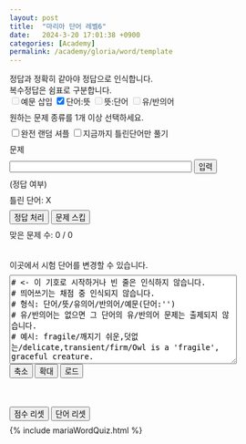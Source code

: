 ```yaml
---
layout: post
title:  "마리아 단어 레벨6"
date:   2024-3-20 17:01:38 +0900
categories: [Academy]
permalink: /academy/gloria/word/template
---
```

<head>
<meta name="viewport" content="width=device-width*0.9, initial-scale=1.0">
<style>
  p { margin: 8px 0px 8px 0px; }
</style>
</head>

정답과 정확히 같아야 정답으로 인식합니다. <br>
복수정답은 쉼표로 구분합니다. <br>
<input type='checkbox' name='questionType' value='example' disabled>예문 삽입
<input type='checkbox' name='questionType' value='toKorean' checked>단어:뜻
<input type='checkbox' name='questionType' value='toEnglish' disabled>뜻:단어
<input type='checkbox' name='questionType' value='synonym' disabled>유/반의어
<p id="checkboxError">원하는 문제 종류를 1개 이상 선택하세요.</p>
<input type='checkbox' id="completeRandom" name='completeRandom' onClick="shuffleQuestion()">완전 랜덤 셔플
<input type='checkbox' id="onlyWrongMode" name='onlyWrongMode' onClick="wrongModeCheck()">지금까지 틀린단어만 풀기
<br>

<div> 
  <p id="questionText">문제</p>
  <input id="answerInput" type="text" style="width: 320px; font-size: 16px; height: 20px" placeholder=""> <button onclick="textEntered()">입력</button>
  <p id="grading">(정답 여부)</p> 
  <p id="wrongList">틀린 단어: X</p>
  <button onclick="forceCorrect()">정답 처리</button> <button onclick="skipQuestion()">문제 스킵</button>
  <p id="stats">맞은 문제 수: 0 / 0</p> 
  <p id="addMessage"> </p>
</div>

<br>

<div>
  <p>이곳에서 시험 단어를 변경할 수 있습니다. </p> <p id="listLoaded"></p>
<textarea id="wordList" cols="47" rows="10" placeholder="단어 목록">
# <- 이 기호로 시작하거나 빈 줄은 인식하지 않습니다.
# 띄어쓰기는 채점 중 인식되지 않습니다.
# 형식: 단어/뜻/유의어/반의어/예문(단어:'')
# 유/반의어는 없으면 그 단어의 유/반의어 문제는 출제되지 않습니다.
# 예시: fragile/깨지기 쉬운,덧없는/delicate,transient/firm/Owl is a 'fragile', graceful creature.

chaos/혼돈, 무질서///
sake/동기, 이유///
garment/의류, 옷///
sanctuary/신성한 장소, 피난처///
paradox/역설///
spectator/구경꾼, 관객///
propaganda/선전///
tremor/떨림 , 전율///
corpse/(사람의)시체///
vacuum/진공,진공상태 진공청소기로 청소하다///
abnormal/비정상적인, 이상한///
apprehension(2)/이해 , 불안///
filthy/불결한 , 더러운///
thesis/논제, 논문///
implicit/암시적인, 함축적인///
profound/조예가 깊은, 깊은///
intimate/친밀한, 개인적인///
secondary/제2위의, 부차적인///
magnificent/장대한, 훌륭한///
bleak/(전망 등이)어두운, 황량한///
obese/비만의///
adequate/적당한, 충분한///
affirm(2)/단언하다, 긍정하다///
slaughter/도살하다, 학살하다. 도살, 학살///
amend/개정하다, 개선하다///
surpass/능가하다, (한계를)넘다///
avail/도움이 되다. 쓸모가 있다. 이익,효용///
teem/충만하다, 가득 차다///
confide/털어놓다, 신용하다///
wander/헤매다///
deprive/빼앗다,박탈하다///
abound/풍부하다 , 많다///
dismay/당황케 하다,낙담시키다. 당황,실망///
accelerate/가속하다///
plead/간청(탄원)하다///
immerse(2)/담그다,몰두시키다///
excavate/파다. 발굴하다///
withstand/견디다, 버티다///
halt/정지시키다. 정지,멈춤///
classify/분류하다///
modify/변경하다 . 수정하다///
fluctuate/변동하다///
drift/표류하다. 표류 , 흐름///
coincide/동시에 일어나다 , 일치하다///
rebel/반항하다. 반역자,저항자///
degrade/지위를 낮추다, 강등시키다///
restrain/억제(제지)하다///
elevate/올리다, 향상시키다///
roam/배회하다///
confront/직면하다///
timber/목재///
agenda/의제,일정///
glaze/유약,광택. 유약을 바르다, 광택(윤)이나다///
throb/고동, 진동, 고동치다///
compass/나침반, 컴퍼스, 일주하다,둘러싸다///
cowardice/겁, 비겁///
casualty/사상자, 피해자///
accord/일치,조화,협정 , 일치(조화)하다///
realm(3)/왕국, 범위, 영역///
norm/기준,표준///
tyrant/폭군///
vain/헛된, 허영심이 강한///
outburst/폭발,분출///
eloquent/설득력 있는 , 웅변의///
recruit/신병,신참자,모집신고 , 모집하다///
mischievous/해를 끼치는 , 장난이 심한///
dilemma/딜레마,진퇴양난///
impending/임박한 , 절박한///
pat/가볍게 두드림 , 가볍게 두드리다///
grind/갈다 , 빻다///
scope(2)/범위, 영역 , 자세히 보다///
shuffle/질질 끌며 걷다///
laborious/힘든 , 고된///
hurl/세게 던지다 , 퍼붓다///
partial/부분적이, 불공평한, 불안전한///
nourish/영양분을 주다 , 기르다///
prehistoric/선사의,옛날의///
flee/달아나다 , 도망치다///
extraterrestrial/지구 밖의, 외계인///
replicate/모사하다 , 복제하다///
implore/간청하다///
tumble/넘어지다 , 구르다///
entangle/얽히게 되다 . 말려들다///
assess/평가하다///
depict/묘사하다 , 표현하다///
sneer/비웃다, 빈정대다///
encounter/만나다, 직면하다///
penetrate/관통하다///
grin/방긋 웃다,(고통 등으로)이를 드러내다 , 싱긋 웃음///
deplore(2)/비탄(한탄)하다 , 비난하다///
fling/내던지다///
banish/추방시키다///
exert/(능력,힘 등을)쓰다, 발휘하다///
deduct/빼다, 공제하다///
oversee/감시(감독)하다///
accumulate/쌓다, 모으다///
inquire/묻다, 조사하다///
boost/밀어 올리다, 증대시키다 , 밀어올림,상승///
impair/손상시키다///
tailor/(목적,용도에)맞추다, 재단사,재봉사///
shortcoming/결점,단점///
tissue(2)/조직, (얇은)직물///
merchandise/(집합적)상품, 매매하다, 거래하다///
aviation/비행(술), 항공(술)///
creed/신조,신념///
altitude/고도, 높이///
juvenile/청소년, 어린이///
utensil/가구, 도구///
conjunction(2)/결합, 연결, 접속사///
sermon/설교, 교육///
ratio/비, 비율///
draft/초안, 밑그림,초안의///
vocal/목소리의, 음성의///
slump/슬럼프, 폭락, 떨어지다, 폭락하다///
concise/간결한, 간명한///
transparent(2)/투명한, 명백한///
vigorous/원기 왕성한, 힘찬 ,강력한///
sufficient/충분한, 적당한///
gross/전체의, 총계의///
ruthless/무정한,무자비한///
reckless/무모한, 부주의한///
sturdy/견고한, 튼튼한///
tacit/무언의, 조용한///
tranquil/조용한, 평온한///
authentic/진짜의, 믿을만한///
customary/관습의, 습관적인///
foremost(2)/맨 앞의, 주요한, 맨 먼저///
animate/생기 있게 하다, 생명이 있는///
crude/가공하지 않은, 조잡한///
deform(2)/변형시키다, 불구로 만들다///
absurd/불합리한, 어리석은///
precede/앞서다, 우선하다///
eerie/무시무시한, 섬뜩한///
exclaim/외치다, 감탄하다///
mutate/변화하다, 돌연변이하다///
beam/밝게 미소짓다, 빛을 발하다, 광선,빛///
attain/달성하다, 이르다///
graze/풀을 뜯어먹다///
override(2)/우위에 서다, 결정권을 갖다, 무효화하다///
discern/식별하다, 인식하다///
advocate/옹호하다, 지지하다, 옹호자, 변호사///
assail/습격하다, 비난하다///
uphold/지지하다, 떠받치다///
minimize/최저(최소)화하다, 경시하다///
swell/부풀다, 증가하다, 팽창, 증가///
glide/미끄러지다,활주하다///
scribble/휘갈겨 쓰다///
paralyze/마비시키다, 무능(무력)하게 만들다///
testify/증명하다, 증언하다///
shiver/떨다, 흔들거리다, 떨림, 전율///
alley/골목, 오솔길///
venue/모임장소, 행위(사건)의 현장, 재판지///
shed/오두막, 헛간///
margin(3)/여백, 가장자리, (득표 등의)차, 이문///
epilogue/에필로그, 후기///
feedback/반응, 피드백///
aristocracy/귀족, 명문///
rear/뒤, 후방, 뒤쪽의, 후방의///
toxic/독성의, 유독한///
textile/직물///
proficient/능숙한, 숙달한///
exploit(2)/영웅적 행위, 위업, 개발하다, 이용하다///
dormant/휴면중인, 잠자는///
avalanche/(눈,산)사태, 쇄도///
upright/직립한, 정직한///
puberty/사춘기, 청춘기///
unanimous/만장일치의, 합의의///
petition/청원, 탄원(서), 청원하다, 탄원하다///
optimal/최선의, 최적의///
filter/여과기, 거르다, 여과하다///
righteous/옳은, 정직한///
accustomed/익숙해진///
pathetic/측은한, 불쌍한///
intelligible/이해할 수 있는, 명료한///
prone(2)/경향이 있는, 엎드린///
plausible/그럴듯한, 정말 같은///
conceal/숨기다///
foretell/예고(예언)하다///
revere/숭배하다, 경외하다///
stir/섞다, 움직이다, 움직임, 동요///
seize(2)/꽉 잡다, 이해하다///
astound/깜짝 놀라게 하다///
formulate/공식화하다, 체계화 하다///
suck/빨다, 흡수하다///
infuse/불어넣다, 고취하다///
mislead/오도하다, 속이다///
compile(2)/편집하다, 수집하다///
obsess/사로잡다, 괴롭히다///
contend/싸우다, 겨루다///
mount/오르다///
empower/권한(권능)을 부여하다///
terminate/끝내다, 종결시키다///
secrete/분비하다///
enrage/격분하게 하다///
combat/싸우다, 투쟁하다, 전투, 투쟁///
decrease/감소하다, 줄다, 감소, 감퇴///
fuss/야단 법석하다, 불평하다, 야단법석,소동///
glare/노려보다, 눈부시게 빛나다, 노려봄,섬광///
recess/휴정(휴교,휴회)하다, 휴식, 휴지///
paste/붙이다, 풀, 밀가루 반죽///
tablet/정제, 알약///
kinship/혈족 관계///
fatigue/피로, 피곤, 지치게 하다///
affectation/체하기, 뽐냄///
fraud/사기, 기만, 사기꾼///
turmoil/소란, 소동///
heredity/유전, 상속///
apparatus/[한 벌의]기구, 장치///
rally/대회,집회, 다시 모으다, 규합하다///
excerpt/발췌록, 인용구///
blunder/큰 실수///
metropolis/중심도시///
precaution/조심, 예방조치///
slope/기울기, 비탈, 경사지다///
fraction/일부, 조금///
supreme/최고의, 최대의///
abundant/풍부한, 많은///
compelling(2)/강제적인, 위압적인, 마음을 끄는///
rampant/유행하는, 만연하는///
fuzzy/불분명한, 모호한///
feasible/실현 가능한///
frigid/몹시 추운, 냉랭한///
tame/길든///
vulnerable/상처[공격]받기 쉬운, 취약한///
conscientious/세심한, 양심적인///
render(2)/~이 되게 하다, 주다///
explicit/명백한, 명확한, 노골적인///
seal/날인하다, 봉하다, 인장///
trifling/사소한, 하찮은///
clarify/명백히 하다///
trim/말쑥한, 잘 정돈된, 정돈하다, 치다///
perplex/당황케 하다, 혼란케 하다///
lessen/줄이다, 감소하게 하다///
recede/물러나다, 철회하다///
thrive/번영(번성)하다///
thrust/밀어내다///
dispatch/급파하다, 발송하다, 급파, 발송///
retain/보유하다, 간직하다///
ponder/숙고하다///
dissent/의견을 달리하다, 불찬성, 이의///
relay/중계하다///
polish/닦다, 윤을 내다, 광택제///
scatter/흩뿌리다///
concur/동의하다, 일치하다///
interpret/해석하다, 설명하다///
deteriorate/악화시키다, 저하시키다///
prescribe/규정하다, 처방하다///
steer/키를 잡다, 이끌다///
amid/~의 사이에,~의 한복판에///
crawl(2)/기어가다, 서행///
criterion/기준, 표준///
core/핵심, 중요부분, 속///
peep/엿보기, 훔쳐보기, 엿보다, 훔쳐보다///
morale(2)/의욕, 사기, 도덕///
proportion/비율, 균형, 넓이///
installment/분할분, 월부///
drawback/장애, 약점///
conspiracy/음모, 공모///
antibiotic/항생물질, 항생[작용]의///
delinquency/직무태만, 불법행위///
foe/적, 원수///
temperament/성질, 기질///
trait/특성, 특징///
intermediate/중간의, 중급의///
preoccupied/몰두한, 선취된///
immune/면역(성)의///
utter/완전한, 철저한///
untimely/때 아닌, 시기 상조의///
magnetic(2)/자석의, 매력이 있는///
shield/방패로 막다, 보호하다 , 방패, 보호물///
ambiguous/애매한, 확실치 않은///
transmit/(물건 등을)보내다, 전하다///
attribute(2)/~의 탓으로 하다, 속성, 특성///
mumble/중얼거리다 , 중얼거림///
intimidate/겁주다, 협박하다///
stagnate/침제[정체]하다, 흐르지 않다, 썩다///
undertake(2)/떠밀다, 책임을 지다, 착수하다///
suffocate/숨을 막다, 질식시키다///
ascertain/확인하다, 알아내다///
avenge/복수를 하다///
incite/자극하다, 격려하다///
withdraw/그만두다, 철회하다, 철수하다///
equip/설치하다, 갖추다///
strive/애쓰다, 노력하다, 싸우다///
soar/솟다, 날아오르다///
snatch/낚아채다, 움켜잡다, 잡아채기, 조각,단편///
toss/[가볍게]던지다///
urge/재촉하다, 격려하다, 강요하다, 몰아댐, 충동///
intrude/침입하다, 참견하다, 방해하다///
groan/신음하다, 투덜대다, 신음소리///
convey/나르다, 운송하다///
litter/쓰레기를 버리다 , 쓰레기, 잡동사니///
outlive/보다 더 오래 살다///
stray/길을 잃다, 방황하다, 길 잃은 , 헤매는///
segregate/분리하다, 차별하다///
enrich/풍부하게 하다, (가치 등을)높이다///
mediate/조정[중재]하다, 화해시키다///
merge/합병하다///
escort/호위하다, 동행하다, 호위, 호위병///
namely/즉, 다시 말하면///
excursion/짧은 여행, 소풍///
advent/(중요한 시다,사건 등의)도래, 출현///
compliment/찬사, 칭찬, 찬사를 말하다, 칭찬하다///
peasant/소작인///
duplicate/복제, 사본, 복사하다///
mob(2)/군중, 폭도, 무리, 떼지어 모이다///
blaze/불길, 화재, 강한 빛///
monarch/군주///
doom/명망, 비운, 운명 짓다, ~할 운명이다///
utmost/최대한, 극한, 최대의, 극대의///
stunt/묘기, 곡예///
intuition/직관///
zeal/열의, 열정///
coverage/(신문,방송의)보도, (보험의)보상///
outskirts/변두리, 교외///
assault/습격, 맹공격, 습격하다///
perseverance/인내(력), 참을성///
eligible/적격의, 적당한///
salvation/구제자, 구조, 구원///
numb/감각을 잃은, 마비된, 마비시키다///
tactic/전략, 전술///
rigorous/엄격한, 혹독한///
shrewd/약삭빠른, 빈틈없는 , 영리한///
weary/지친, 피곤한, 지루한///
stingy/인색한///
cunning/교활한, 간사한///
divine/신의, 신성한///
engender/일으키다, 낳다, 야기시키다///
predominant/우세한, 두드러진///
circulate/순환하다, 돌다, 유포시키다///
atomic/원자의, 원자력의, 원자폭탄의///
torture/고문하다, 고문///
spank/찰싹 때리다///
cling/달라붙다, 매달리다///
sip/조금씩 마시다, 홀짝거리다, 한 모금,홀짝거림///
divert/전환하다, (주먹 등을)돌리다///
vanish/사라지다///
arouse/깨우다, 자극하다///
invert/뒤집다, 반대로 하다///
initiate/시작하다///
dispel/쫓아버리다, 흩어지게 하다///
seduce/부추기다, 유혹하다///
choke/질식시키다///
assent/동의하다, 동의, 찬성///
exile/추방하다, 국외추방, 망명(자)///
spur/박차를 가하다, 자극하다///
kidnap/유괴하다, 납치하다///
prolong/연장하다, 늘이다///
capture(2)/붙잡다, 획득하다, 점령하다, 포획(물), 포로///
imprint/인상 지우다, (마음에)새기다, 자국 , 인상///
aliment/(가볍거나 만성적인)병///
malfunction/(기계 등의)고장, 오작동, (기계 등이)제대로 작동하지 않다///
hypocrisy/위선, 위선적 행위///
multitude/다수, 군중///
particle/극소량, 작은 조각///
counterpart/대응하는 사람[것], 사본///
acclaim/갈채, 환호, 갈채를 보내다, 환호하다///
doctrine(2)/(종교의)교의, (정치의)주의, 정책///
concord/일치, 조화, 평화///
contract(2)/계약, 계약하다, 수축하다///
predator/약탈자, 육식동물///
prophet/예언자, 선지자///
grant(2)/하사금, 보조금, 주다, 허가하다///
ornament/장신구, 장식, 장식하다///
haunt/자주 드나드는 곳 , 출몰하다///
monitor(2)/(컴퓨터,TV등의)모니터, 감시자, 감시[조정]하다///
decimal/10진법의, 소수의, 소수///
acquaintance/아는 사이[사람], 알고 있음///
sacred/신성한, 성스러운///
confidential/기밀의, 비밀의, 신뢰할 수 있는///
exempt/(의무 등이) 면제된, 면제하다///
ubiquitous/어디에나 존재하는///
flunk/(시험 등에)낙제하다, 실패하다///
vague/막연한, 애매한, 흐릿한///
pledge/서약하다, 서양, 맹세///
tremble/떨리다, 떨다///
relish/즐기다, 좋아하다, 맛, 흥미, 즐거움///
revise/개정하다, 수정하다///
inhabit/살다, 거주하다///
refute/논박하다, 반박하다///
omit/생략하다, 빠뜨리다///
inflate/부풀게 하다, 팽창시키다///
entrust/(책임,임무 등을)맡기다, 위임하다///
extinguish/(불,빛 등을)끄다, 소명시키다///
justify/정당화하다, 옳다고 하다///
sneak/몰래 움직이다, 몰래 하다///
deem/간주하다, 생각하다///
rid/없애다, 자유롭게 하다///
salute/인사하다, 경의를 표하다, 경례, 예포///
condemn/비난하다, 유죄판결을 내리다///
bluff(2)/속이다, (허세를 부려서)~ 시키다, 퉁명스러운///
soak/적시다, 젖다, 잠기다, 담그기, 적시기///
grasp/붙잡다, 이해하다, 붙잡음, 이해///
assimilate/동화시키다, 일치시키다///
trigger(2)/(사건 등을)일으키다, 유발하다, 방아쇠, (기계의)제동기///
cram/억지로 밀어 넣다///
magnify/확대하다, 과장하다///
transact/집행하다, 처리하다///
discriminate/구별하다, 차별 대우하다///
charter/특허 장을 주다, 설립을 인가하다, 전세 내다, 특허장, 전세///
oath/맹세, 서약///
benefactor/은혜를 베푸는 사람, 은인///
retrospect/회상, 회고///
rage/격노, 분노///
specimen/견본, 표본///
catastrophe/대참사, 큰 재앙, 파멸///
dose/(약의1회분)복용량, 복용하다///
legislation/법률제정, 입법, 법률///
consent/동의, 허가, 동의하다, 승낙하다///
epoch/(특정)시대, 시기, 중요한 사건///
outlet/배출구, 소매점///
complexion(2)/안색,(사태의)외관, 상황///
fiscal/국고의, 재정의, 회계의///
glacier/빙하///
cordial/진심의, 인정 있는 , 공손한///
bribe/뇌물, 미끼, 뇌물을 주다 , 매수하다///
imposing/인상적인, 훌륭한///
pasture/목장. 목초지 ,방목하다///
candid/솔직한, 노골적인///
vent/통풍구,(감정 등의)표출, (감정 등을)발산하다///
foreshadow/예시하다, 전조가 된다///
glimpse/힐끗 봄, 일견, 힐끗 보다///
refrain/억제하다, 그만두다, 삼가다///
abrupt(2)/갑작스러운, 뜻밖의, 무뚝뚝한///
dip/(살짝)담그다, 내려가다, 살짝 담그기,적시기///
immense/광대한, 막대한///
conceive/생각하다, (생각,의견 등을)품다///
nasty/더러운, 불쾌한, 비열한///
assemble/모으다, 조립하다///
upper/더 위의, (지위 등이)상위의///
wail/울부짖다, 통곡하다///
affluent/풍족한, 부유한///
warrant(2)/정당화하다, 보증하다, 권한, 보증, 영장///
feudal/봉건(제도)의, 영지의///
distract/(주의,마음을)흐트러뜨리다, 혼란 시키다///
erect(2)/직립한, 똑바로 선, 세우다, 건설하다///
proliferate/급증하다, 증식[번식]하다///
reimburse/변상하다, (빚을)갚다///
convert(2)/바꾸다, 전환하다, 개종자, 전향자///
foresee/예견[예지]하다, 미리보다///
intrigue(2)/흥미를 돋우다, 음모///
grumble/투덜거리다, 불평하다///
consult/조언[의견]을 구하다, 참고로 하다///
rejoice/기뻐하다, 좋아하다///
mold/(틀에 넣어)만들다, (성격을)형성하다, 틀, 형///
reassure/안심시키다, 자신감을 되찾게 하다///
dictate/명령하다, 지시하다, 명령, 지시///
derive/끌어내다, 얻다///
versus/~대, ~에 대하여///
boycott/불매운동을 하다, 배척하다, 불매운동///
fiber/섬유///
compassion/연민, 동정///
blemish/흠, 티, 결점, ~에 흠을 내다///
lawsuit/소송, 고소///
demeanor/행동, 태도, 처신///
influx/유입, 쇄도///
mortgage/저당, 저당권, 저당 잡히다///
anatomy/해부학, 해부///
scorn/경멸, 모욕, 경멸하다, 멸시하다///
grandeur/웅장, 원대함///
venture(2)/모험, (투기적)사업(기업),위험을 무릅쓰고 ~하다///
sovereignty/주권, 통치권,(권력 등의)최고///
trail(2)/흔적, (발)자국, 오솔길, (질질)끌다///
insane/제 정신이 아닌, 미친///
vibrant(2)/활기찬, 흔들리는 , 떨리는///
spontaneous/자연적인, 자발적인///
aboriginal/원시의, 토착의, 토착민의///
resolute/굳게 결심한, 확고한///
random/임의의, 무작위의///
reluctant/마음 내키지 않는 , 마지못해 하는///
obscure/분명하지 않은 , 예매한, 어둡게[흐리게]하다///
pragmatic/실제[실용]적인, 실용주의의///
embark(2)/승선[탑승]시키다, 착수하다///
competent/유능한, 적임의///
enlighten(2)/계몽하다, 설명하다, 밝히다///
mighty/강한, 힘센, 힘///
deport/국외로 추방하다, 이송[수송]하다///
temperate/온건의, 온화한///
collide/충돌하다, 부딪히다///
prominent/두드러진, 중요한///
enchant(2)/매혹하다, 황홀하게 하다, 마법을 걸다///
withhold/보류하다, 억제하다///
capitalize/이용하다///
insert/삽입하다, 끼워 넣다, 삽입물, 끼움///
defy/반항하다, 도전하다///
aspire/열망하다, 바라다///
glitter/반짝반짝 빛나다///
snap/똑 부러지다, 휙[딱]소리 나기///
baffle/당황[난처]하게 하다, 좌절시키다///
integrate(2)/통합하다, 완성하다///
evacuate/피난[대피]시키다, 비우다, 철수 시키다///
intervene/중재하다, 개입하다///
bar(2)/막다, 금하다, 빗장을 지르다 , 빗장,금지///
disrupt/(제도 등을)붕괴시키다, 혼란에 빠뜨리다///
bid/(값을)매기다, 입찰하다, 입찰, 입찰가격///
intercept/가로채다, 가로막다, 차단하다///
quiver/흔들리다, 떨다, 떨림, 진동///
assert/단언하다, 주장하다///
gleam/반짝이다, 반짝 빛나다, 희미한 빛, 번쩍임///
revitalize/소생시키다, 활력을 불어넣다///
</textarea>
  <br>
  <button onclick="shortList()">축소</button> <button onclick="longList()">확대</button> <button onclick="loadList()">로드</button> 
</div>

<br><br>

<button onclick="resetScore()">점수 리셋</button> <button onclick="resetWord()">단어 리셋</button>

{% include mariaWordQuiz.html %}


